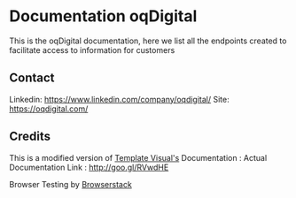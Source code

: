 # Documentation oqDigital

This is the oqDigital documentation, here we list all the endpoints created to facilitate access to information for customers

## Contact

Linkedin: https://www.linkedin.com/company/oqdigital/
Site: https://oqdigital.com/

## Credits

This is a modified version of [Template Visual's](http://themeforest.net/user/templatevisual?ref=surjithctly&utm_source=github_surjithctly_docs) Documentation : Actual Documentation Link : http://goo.gl/RVwdHE

Browser Testing by [Browserstack](https://www.browserstack.com/)
